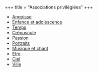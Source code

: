 +++
title = "Associations privilégiées"
+++
- [Angoisse](/categories/angoisse)
- [Enfance et adolescence](/categories/enfance-et-adolescence)
- [Temps](/categories/temps)
- [Crépuscule](/categories/crépuscule)
- [Passion](/categories/passion)
- [Portraits](/categories/portraits)
- [Musique et chant](/categories/musique-et-chant)
- [Etre](/categories/etre)
- [Ciel](/categories/ciel)
- [Ville](/categories/ville)
